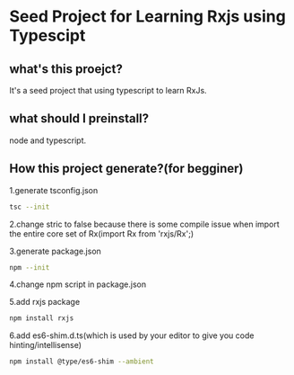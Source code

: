 # Seed Project for Learning Rxjs using Typescipt 

## what's this proejct?

It's a seed project that using typescript to learn RxJs.

## what should I preinstall?
node and typescript.

## How this project generate?(for begginer)

1.generate tsconfig.json
```bash
tsc --init
```
2.change stric to false because there is some compile issue when import the entire core set of Rx(import Rx from 'rxjs/Rx';)

3.generate package.json
```bash
npm --init
```
4.change npm script in package.json

5.add rxjs package
```bash
npm install rxjs
```

6.add es6-shim.d.ts(which is used by your editor to give you code hinting/intellisense)

```bash
npm install @type/es6-shim --ambient
```
